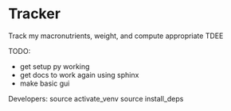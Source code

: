 # Tracker
Track my macronutrients, weight, and compute appropriate TDEE

TODO:
* get setup py working
* get docs to work again using sphinx
* make basic gui


Developers:
source activate_venv
source install_deps
